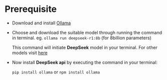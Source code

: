 # Prerequisite
- Download and install [Ollama](https://ollama.com/download)
- Choose and download the suitable model through running the command in terminal.
eg. `ollama run deepseek-r1:8b` (for 8billion parameters)
    
    This command will initiate **DeepSeek** model in your terminal. For other models visit [here](https://ollama.com/library/deepseek-r1)   

- Now install **DeepSeek api** by executing the command in your terminal:

    `pip install ollama` or `npm install ollama`  